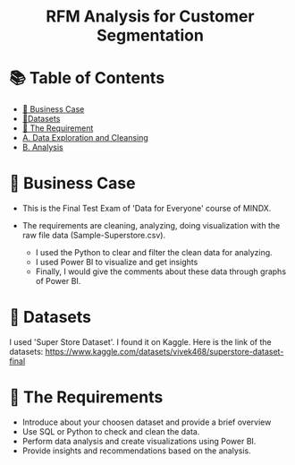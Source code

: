 **<h1 align="center">RFM Analysis for Customer Segmentation</h1>**
# :books: Table of Contents <!-- omit in toc -->

- [:briefcase: Business Case](#briefcase-business-case)
- [:bookmark_tabs:Datasets](#bookmark_tabsexample-datasets)
- [:triangular_flag_on_post: The Requirement](#triangular_flag_on_post-the-final-test-requirements)
- [A. Data Exploration and Cleansing](#a-data-exploration-and-cleansing)
- [B. Analysis](#b-analysis)

# :briefcase: Business Case
- This is the Final Test Exam of 'Data for Everyone' course of MINDX.

- The requirements are cleaning, analyzing, doing visualization with the raw file data (Sample-Superstore.csv).
  - I used the Python to clear and filter the clean data for analyzing.
  - I used Power BI to visualize and get insights
  - Finally, I would give the comments about these data through graphs of Power BI.
  
# :bookmark_tabs: Datasets
I used 'Super Store Dataset'. I found it on Kaggle. 
Here is the link of the datasets: https://www.kaggle.com/datasets/vivek468/superstore-dataset-final

# :triangular_flag_on_post: The Requirements
- Introduce about your choosen dataset and provide a brief overview
- Use SQL or Python to check and clean the data.
- Perform data analysis and create visualizations using Power BI.
- Provide insights and recommendations based on the analysis.
